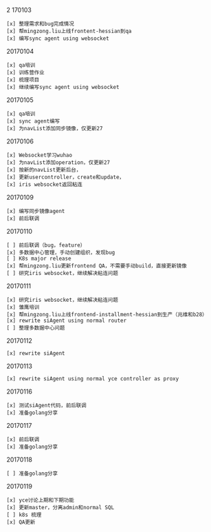 2
170103

    [x] 整理需求和bug完成情况
    [x] 帮mingzong.liu上线frontent-hessian到qa
    [x] 编写sync agent using websocket

20170104
    
    [x] qa培训
    [x] 训练营作业
    [x] 梳理项目
    [x] 继续编写sync agent using websocket

20170105
    
    [x] qa培训
    [x] sync agent编写
    [x] 为navList添加同步镜像，仅更新27

20170106
    
    [x] Websocket学习wuhao
    [x] 为navList添加operation，仅更新27
    [x] 按新的navList更新后台，
    [x] 更新usercontroller，create和update，
    [x] iris websocket返回粘连

20170109

    [x] 编写同步镜像agent
    [x] 前后联调

20170110

    [ ] 前后联调（bug，feature）
    [x] 多数据中心管理，手动创建组织，发现bug
    [ ] K8s major release
    [x] 帮mingzong.liu更新frontend QA，不需要手动build，直接更新镜像 
    [ ] 研究iris websocket，继续解决粘连问题

20170111

    [x] 研究iris websocket，继续解决粘连问题
    [x] 雏鹰培训
    [x] 帮mingzong.liu上线frontend-installment-hessian到生产（兆维和b28）
    [x] rewrite siAgent using normal router
    [ ] 整理多数据中心问题

20170112

    [x] rewrite siAgent

20170113

    [x] rewrite siAgent using normal yce controller as proxy

20170116

    [x] 测试siAgent代码，前后联调
    [x] 准备golang分享   
20170117

    [x] 前后联调
    [x] 准备golang分享   

20170118

    [ ] 准备golang分享   

20170119

    [x] yce讨论上期和下期功能
    [x] 更新master，分离admin和normal SQL
    [ ] k8s 梳理
    [x] QA更新

